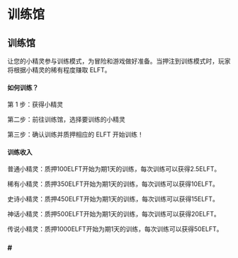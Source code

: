 # 训练馆

## 训练馆

让您的小精灵参与训练模式，为冒险和游戏做好准备。当押注到训练模式时，玩家将根据小精灵的稀有程度赚取 ELFT。

#### 如何训练？

第 1 步：获得小精灵

第二步：前往训练馆，选择要训练的小精灵

第三步：确认训练并质押相应的 ELFT 开始训练！

#### 训练收入

普通小精灵：质押100ELFT开始为期1天的训练，每次训练可以获得2.5ELFT。

稀有小精灵：质押350ELFT开始为期1天的训练，每次训练可以获得10ELFT。

史诗小精灵：质押450ELFT开始为期1天的训练，每次训练可以获得15ELFT。

神话小精灵：质押500ELFT开始为期1天的训练，每次训练可以获得20ELFT。

传说小精灵：质押1000ELFT开始为期1天的训练，每次训练可以获得50ELFT。

### \#



